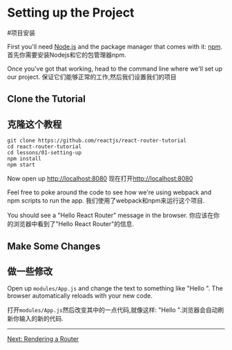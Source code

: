 # Setting up the Project
#项目安装

First you'll need [Node.js](https://nodejs.org) and the package manager
that comes with it: [npm](https://www.npmjs.com/).
首先你需要安装Nodejs和它的包管理器npm.

Once you've got that working, head to the command line where we'll set
up our project.
保证它们能够正常的工作,然后我们设置我们的项目

## Clone the Tutorial
## 克隆这个教程

```
git clone https://github.com/reactjs/react-router-tutorial
cd react-router-tutorial
cd lessons/01-setting-up
npm install
npm start
```

Now open up [http://localhost:8080](http://localhost:8080)
现在打开[http://localhost:8080](http://localhost:8080)

Feel free to poke around the code to see how we're using webpack and npm
scripts to run the app.
我们使用了webpack和npm来运行这个项目.

You should see a "Hello React Router" message in the browser.
你应该在你的浏览器中看到了"Hello React Router"的信息.

## Make Some Changes
## 做一些修改

Open up `modules/App.js` and change the text to something like "Hello
<your name>". The browser automatically reloads with your new code.

打开`modules/App.js`然后改变其中的一点代码,就像这样:  "Hello
<your name>".浏览器会自动刷新你输入的新的代码.

---

[Next: Rendering a Router](../02-rendering-a-route/)
